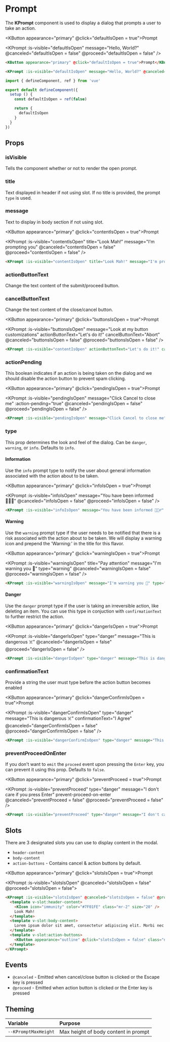 # Prompt

The **KPrompt** component is used to display a dialog that prompts a user to take an action.

<KButton appearance="primary" @click="defaultIsOpen = true">Prompt</KButton>

<KPrompt
  :is-visible="defaultIsOpen"
  message="Hello, World?"
  @canceled="defaultIsOpen = false"
  @proceed="defaultIsOpen = false"
/>

```html
<KButton appearance="primary" @click="defaultIsOpen = true">Prompt</KButton>

<KPrompt :is-visible="defaultIsOpen" message="Hello, World?" @canceled="defaultIsOpen = false" @proceed="defaultIsOpen = false" />
```

```ts
import { defineComponent, ref } from 'vue'

export default defineComponent({
  setup () {
    const defaultIsOpen = ref(false)

    return {
      defaultIsOpen
    }
  }
})
```

## Props

### isVisible

Tells the component whether or not to render the open prompt.

### title

Text displayed in header if not using slot. If no title is provided, the prompt `type` is used.

### message

Text to display in body section if not using slot.

<KButton appearance="primary" @click="contentIsOpen = true">Prompt</KButton>

<KPrompt
  :is-visible="contentIsOpen"
  title="Look Mah!"
  message="I'm prompting you"
  @canceled="contentIsOpen = false"
  @proceed="contentIsOpen = false"
/>

```html
<KPrompt :is-visible="contentIsOpen" title="Look Mah!" message="I'm prompting you" @canceled="contentIsOpen = false" @proceed="contentIsOpen = false" />
```

### actionButtonText

Change the text content of the submit/proceed button.

### cancelButtonText

Change the text content of the close/cancel button.

<KButton appearance="primary" @click="buttonsIsOpen = true">Prompt</KButton>

<KPrompt
  :is-visible="buttonsIsOpen"
  message="Look at my button customizations"
  actionButtonText="Let's do it!"
  cancelButtonText="Abort"
  @canceled="buttonsIsOpen = false"
  @proceed="buttonsIsOpen = false"
/>

```html
<KPrompt :is-visible="contentIsOpen" actionButtonText="Let's do it!" cancelButtonText="Abort" @canceled="buttonsIsOpen = false" @proceed="buttonsIsOpen = false" />
```

### actionPending

This boolean indicates if an action is being taken on the dialog and we should disable the action button to prevent spam clicking.

<KButton appearance="primary" @click="pendingIsOpen = true">Prompt</KButton>

<KPrompt
  :is-visible="pendingIsOpen"
  message="Click Cancel to close me"
  :action-pending="true"
  @canceled="pendingIsOpen = false"
  @proceed="pendingIsOpen = false"
/>

```html
<KPrompt :is-visible="pendingIsOpen" message="Click Cancel to close me" :action-pending="true" @canceled="pendingIsOpen = false" @proceed="pendingIsOpen = false" />
```

### type

This prop determines the look and feel of the dialog. Can be `danger`, `warning`, or `info`. Defaults to `info`.

#### Information

Use the `info` prompt type to notify the user about general information associated with the action about to be taken.

<KButton appearance="primary" @click="infoIsOpen = true">Prompt</KButton>

<KPrompt
  :is-visible="infoIsOpen"
  message="You have been informed 🕵🏻‍♂️"
  @canceled="infoIsOpen = false"
  @proceed="infoIsOpen = false"
/>

```html
<KPrompt :is-visible="infoIsOpen" message="You have been informed 🕵🏻‍♂️" @canceled="infoIsOpen = false" @proceed="infoIsOpen = false" />
```

#### Warning

Use the `warning` prompt type if the user needs to be notified that there is a risk associated with the action about to be taken. We will display a warning icon and prepend the 'Warning:' in the title for this flavor.

<KButton appearance="primary" @click="warningIsOpen = true">Prompt</KButton>

<KPrompt :is-visible="warningIsOpen" title="Pay attention" message="I'm warning you 🤔" type="warning" @canceled="warningIsOpen = false" @proceed="warningIsOpen = false" />

```html
<KPrompt :is-visible="warningIsOpen" message="I'm warning you 🤔" type="warning" @canceled="warningIsOpen = false" @proceed="warningIsOpen = false" />
```

#### Danger

Use the `danger` prompt type if the user is taking an irreversible action, like deleting an item. You can use this type in conjuction with `confirmationText` to further restrict the action.

<KButton appearance="primary" @click="dangerIsOpen = true">Prompt</KButton>

<KPrompt
  :is-visible="dangerIsOpen"
  type="danger"
  message="This is dangerous ☠️"
  @canceled="dangerIsOpen = false"
  @proceed="dangerIsOpen = false"
/>

```html
<KPrompt :is-visible="dangerIsOpen" type="danger" message="This is dangerous ☠️" @canceled="dangerIsOpen = false" @proceed="dangerIsOpen = false" />
```

### confirmationText

Provide a string the user must type before the action button becomes enabled

<KButton appearance="primary" @click="dangerConfirmIsOpen = true">Prompt</KButton>

<KPrompt
  :is-visible="dangerConfirmIsOpen"
  type="danger"
  message="This is dangerous ☠️"
  confirmationText="I Agree"
  @canceled="dangerConfirmIsOpen = false"
  @proceed="dangerConfirmIsOpen = false"
/>

```html
<KPrompt :is-visible="dangerConfirmIsOpen" type="danger" message="This is dangerous ☠️" confirmationText="I Agree" @canceled="dangerConfirmIsOpen = false" @proceed="dangerConfirmIsOpen = false" />
```

### preventProceedOnEnter

If you don't want to `emit` the `proceed` event upon pressing the `Enter` key, you can prevent it using this prop. Defaults to `false`.

<KButton appearance="primary" @click="preventProceed = true">Prompt</KButton>

<KPrompt
  :is-visible="preventProceed"
  type="danger"
  message="I don't care if you press Enter"
  prevent-proceed-on-enter
  @canceled="preventProceed = false"
  @proceed="preventProceed = false"
/>

```html
<KPrompt :is-visible="preventProceed" type="danger" message="I don't care if you press Enter" prevent-proceed-on-enter @canceled="preventProceed = false" @proceed="preventProceed = false" />
```

## Slots

There are 3 designated slots you can use to display content in the modal.

- `header-content`
- `body-content`
- `action-buttons` - Contains cancel & action buttons by default.

<KButton appearance="primary" @click="slotsIsOpen = true">Prompt</KButton>

<KPrompt :is-visible="slotsIsOpen" @canceled="slotsIsOpen = false" @proceed="slotsIsOpen = false">
  <template v-slot:header-content>
    <KIcon icon="immunity" color="#7F01FE" class="mr-2" size="20" />
    Look Mah!
  </template>
  <template v-slot:body-content>
    Lorem ipsum dolor sit amet, consectetur adipiscing elit. Morbi nec justo libero. Nullam accumsan quis ipsum vitae tempus. Integer non pharetra orci. Suspendisse potenti.
  </template>
  <template v-slot:action-buttons>
    <KButton appearance="outline" @click="slotsIsOpen = false" class="non-visual-button">Close</KButton>
  </template>
</KPrompt>

```html
<KPrompt :is-visible="slotsIsOpen" @canceled="slotsIsOpen = false" @proceed="slotsIsOpen = false">
  <template v-slot:header-content>
    <KIcon icon="immunity" color="#7F01FE" class="mr-2" size="20" />
    Look Mah!
  </template>
  <template v-slot:body-content>
    Lorem ipsum dolor sit amet, consectetur adipiscing elit. Morbi nec justo libero. Nullam accumsan quis ipsum vitae tempus. Integer non pharetra orci. Suspendisse potenti.
  </template>
  <template v-slot:action-buttons>
    <KButton appearance="outline" @click="slotsIsOpen = false" class="non-visual-button">Close</KButton>
  </template>
</KPrompt>
```

## Events

- `@canceled` - Emitted when cancel/close button is clicked or the Escape key is pressed
- `@proceed` - Emitted when action button is clicked or the Enter key is pressed

## Theming

| Variable | Purpose
|:-------- |:-------
| `--KPromptMaxHeight` | Max height of body content in prompt

<script lang="ts">
import { defineComponent } from 'vue'

export default defineComponent({
  data () {
    return {
      buttonsIsOpen: false,
      contentIsOpen: false,
      dangerIsOpen: false,
      dangerConfirmIsOpen: false,
      defaultIsOpen: false,
      infoIsOpen: false,
      pendingIsOpen: false,
      slotsIsOpen: false,
      warningIsOpen: false,
      preventProceed: false
    }
  }
})
</script>
